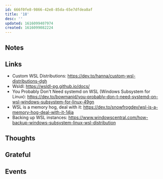 ```yaml
---
id: 666f0fe8-9866-42e8-85da-65e7dfdea8af
title: '18'
desc: ''
updated: 1616099407974
created: 1616099082224
---
```


## Notes

## Links

- Custom WSL Distributions:
  https://dev.to/hanna/custom-wsl-distributions-dgh
- Wsldl: https://wsldl-pg.github.io/docs/
- You Probably Don't Need systemd on WSL (Windows Subsystem for
  Linux):
  https://dev.to/bowmanjd/you-probably-don-t-need-systemd-on-wsl-windows-subsystem-for-linux-49gn
- WSL is a memory hog, deal with it:
  https://dev.to/snowfrogdev/wsl-is-a-memory-hog-deal-with-it-14ja
- Backing up WSL instances:
  https://www.windowscentral.com/how-backup-windows-subsystem-linux-wsl-distribution

## Thoughts

## Grateful

## Events
